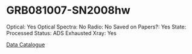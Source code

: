 # GRB081007-SN2008hw

Optical: Yes
Optical Spectra: No
Radio: No
Saved on Papers?: Yes
State: Processed
Status: ADS Exhausted
Xray: Yes

[Data Catalogue](GRB081007-SN2008hw%2062767e079dbc4d8b91e4461d511d92d2/Data%20Catalogue%2042d7c78bcee34f49bf166a5e1b1eaaee.csv)